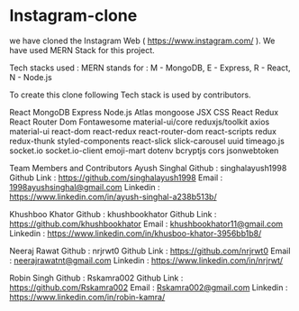 # Instagram-clone
we have cloned the Instagram Web ( https://www.instagram.com/ ). We have used MERN Stack for this project.

Tech stacks used :
MERN stands for : M - MongoDB, E - Express, R - React, N - Node.js

To create this clone following Tech stack is used by contributors.

React
MongoDB
Express
Node.js
Atlas
mongoose
JSX
CSS
React Redux
React Router Dom
Fontawesome
material-ui/core
reduxjs/toolkit
axios
material-ui
react-dom
react-redux
react-router-dom
react-scripts
redux
redux-thunk
styled-components
react-slick
slick-carousel
uuid
timeago.js
socket.io
socket.io-client
emoji-mart
dotenv
bcryptjs
cors
jsonwebtoken

Team Members and Contributors
Ayush Singhal
Github : singhalayush1998
Github Link : https://github.com/singhalayush1998
Email : 1998ayushsinghal@gmail.com
Linkedin : https://www.linkedin.com/in/ayush-singhal-a238b513b/

Khushboo Khator
Github : khushbookhator
Github Link : https://github.com/khushbookhator
Email : khushbookhator11@gmail.com
Linkedin : https://www.linkedin.com/in/khusboo-khator-3956bb1b8/

Neeraj Rawat
Github : nrjrwt0
Github Link : https://github.com/nrjrwt0
Email : neerajrawatnt@gmail.com
Linkedin : https://www.linkedin.com/in/nrjrwt/

Robin Singh
Github : Rskamra002
Github Link : https://github.com/Rskamra002
Email : Rskamra002@gmail.com
Linkedin : https://www.linkedin.com/in/robin-kamra/
